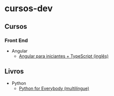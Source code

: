 # cursos-dev
<!--
Categorias:
- [Front EndEnd](https://github.com/lgsreal/cursos-dev/blob/4983ea5c3935346ec7ace7bf4f9034739492f2b2/README.md#L6)
-->

## Cursos

### Front End
- Angular
  - [Angular para iniciantes + TypeScript (inglês)](https://www.freecodecamp.org/news/angular-for-beginners-course/)

## Livros
- Python
  - [Python for Everybody (multilíngue)](https://www.py4e.com/book)
